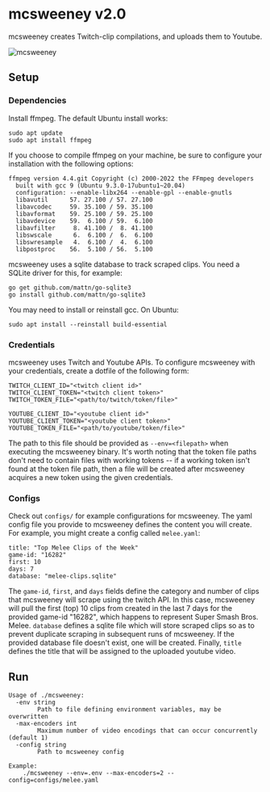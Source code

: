 # mcsweeney v2.0 
mcsweeney creates Twitch-clip compilations, and uploads them to Youtube.

![mcsweeney](https://i.ibb.co/s6B62S4/Mcsweeney.png) 

## Setup
### Dependencies

Install ffmpeg. The default Ubuntu install works:
```
sudo apt update 
sudo apt install ffmpeg
```
If you choose to compile ffmpeg on your machine, be sure to configure your installation with the following options:
```
ffmpeg version 4.4.git Copyright (c) 2000-2022 the FFmpeg developers
  built with gcc 9 (Ubuntu 9.3.0-17ubuntu1~20.04)
  configuration: --enable-libx264 --enable-gpl --enable-gnutls
  libavutil      57. 27.100 / 57. 27.100
  libavcodec     59. 35.100 / 59. 35.100
  libavformat    59. 25.100 / 59. 25.100
  libavdevice    59.  6.100 / 59.  6.100
  libavfilter     8. 41.100 /  8. 41.100
  libswscale      6.  6.100 /  6.  6.100
  libswresample   4.  6.100 /  4.  6.100
  libpostproc    56.  5.100 / 56.  5.100
```
mcsweeney uses a sqlite database to track scraped clips. You need a SQLite driver for this, for example:
```
go get github.com/mattn/go-sqlite3
go install github.com/mattn/go-sqlite3
``` 
You may need to install or reinstall gcc. On Ubuntu:
```
sudo apt install --reinstall build-essential
```

### Credentials
mcsweeney uses Twitch and Youtube APIs. To configure mcsweeney with your credentials, create a dotfile of the following form:
```
TWITCH_CLIENT_ID="<twitch client id>"
TWITCH_CLIENT_TOKEN="<twitch client token>"
TWITCH_TOKEN_FILE="<path/to/twitch/token/file>"

YOUTUBE_CLIENT_ID="<youtube client id>"
YOUTUBE_CLIENT_TOKEN="<youtube client token>"
YOUTUBE_TOKEN_FILE="<path/to/youtube/token/file>"
```
The path to this file should be provided as ```--env=<filepath>``` when executing the mcsweeney binary. It's worth noting
that the token file paths don't need to contain files with working tokens -- if a working token isn't found at the token file path,
then a file will be created after mcsweeney acquires a new token using the given credentials.

### Configs
Check out ```configs/``` for example configurations for mcsweeney. The yaml config file you provide to mcsweeney defines the content
you will create. For example, you might create a config called ```melee.yaml```:
```
title: "Top Melee Clips of the Week"
game-id: "16282"
first: 10
days: 7
database: "melee-clips.sqlite"
```
The ```game-id```, ```first```, and ```days``` fields define the category and number of clips that mcsweeney will scrape using the
twitch API. In this case, mcsweeney will pull the first (top) 10 clips from created in the last 7 days for the provided game-id "16282", 
which happens to represent Super Smash Bros. Melee. ```database``` defines a sqlite file which will store scraped clips so as to prevent
duplicate scraping in subsequent runs of mcsweeney. If the provided database file doesn't exist, one will be created. Finally, ```title``` 
defines the title that will be assigned to the uploaded youtube video.

## Run
```
Usage of ./mcsweeney:
  -env string
        Path to file defining environment variables, may be overwritten
  -max-encoders int
        Maximum number of video encodings that can occur concurrently (default 1)
  -config string
        Path to mcsweeney config

Example:
    ./mcsweeney --env=.env --max-encoders=2 --config=configs/melee.yaml 
```
